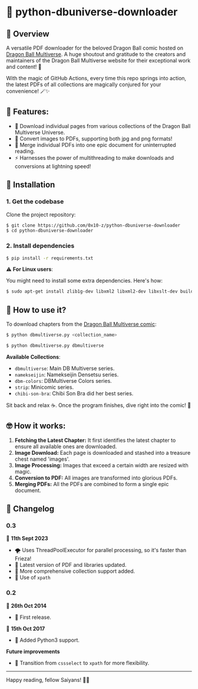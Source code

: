 # 🐉 python-dbuniverse-downloader

## 🌟 Overview

A versatile PDF downloader for the beloved Dragon Ball comic hosted on [Dragon Ball Multiverse](http://dragonball-multiverse.com). A huge shoutout and gratitude to the creators and maintainers of the Dragon Ball Multiverse website for their exceptional work and content! 💖

With the magic of GitHub Actions, every time this repo springs into action, the latest PDFs of all collections are magically conjured for your convenience! 🪄✨

## 🌈 Features:

- 📸 Download individual pages from various collections of the Dragon Ball Multiverse Universe.
- 🎨 Convert images to PDFs, supporting both jpg and png formats!
- 📘 Merge individual PDFs into one epic document for uninterrupted reading.
- ⚡ Harnesses the power of multithreading to make downloads and conversions at lightning speed!

## 🚀 Installation

### 1. Get the codebase

Clone the project repository:

```bash
$ git clone https://github.com/0x10-z/python-dbuniverse-downloader
$ cd python-dbuniverse-downloader
```

### 2. Install dependencies

```bash
$ pip install -r requirements.txt
```

⚠️ **For Linux users**:

You might need to install some extra dependencies. Here's how:

```bash
$ sudo apt-get install zlib1g-dev libxml2 libxml2-dev libxslt-dev build-essential python-dev
```

## 📘 How to use it?

To download chapters from the [Dragon Ball Multiverse comic](http://www.dragonball-multiverse.com/es/chapters.html):

```bash
$ python dbmultiverse.py <collection_name>
```

```bash
$ python dbmultiverse.py dbmultiverse
```

**Available Collections**:

- `dbmultiverse`: Main DB Multiverse series.
- `namekseijin`: Namekseijin Densetsu series.
- `dbm-colors`: DBMultiverse Colors series.
- `strip`: Minicomic series.
- `chibi-son-bra`: Chibi Son Bra did her best series.

Sit back and relax ☕️. Once the program finishes, dive right into the comic! 📖

## 🤓 How it works:

1. **Fetching the Latest Chapter:** It first identifies the latest chapter to ensure all available ones are downloaded.
2. **Image Download:** Each page is downloaded and stashed into a treasure chest named 'images'.
3. **Image Processing:** Images that exceed a certain width are resized with magic.
4. **Conversion to PDF:** All images are transformed into glorious PDFs.
5. **Merging PDFs:** All the PDFs are combined to form a single epic document.

## 📜 Changelog

### 0.3

📅 **11th Sept 2023**

- 🌪️ Uses ThreadPoolExecutor for parallel processing, so it's faster than Frieza!
- 🌟 Latest version of PDF and libraries updated.
- 🎨 More comprehensive collection support added.
- 📌 Use of `xpath`

### 0.2

📅 **26th Oct 2014**

- 🎉 First release.

📅 **15th Oct 2017**

- 🐍 Added Python3 support.

**Future improvements**

- 📌 Transition from `cssselect` to `xpath` for more flexibility.

---

Happy reading, fellow Saiyans! 🚀🌌
